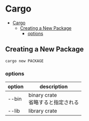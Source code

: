 # Cargo

- [Cargo](#cargo)
  - [Creating a New Package](#creating-a-new-package)
    - [options](#options)

## Creating a New Package

```shell
cargo new PACKAGE
```

### options

| option | description                          |
| ------ | ------------------------------------ |
| --bin  | binary crate<br>省略すると指定される |
| --lib  | library crate                        |
